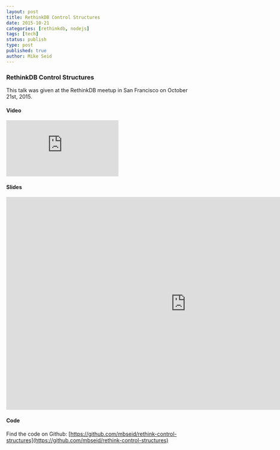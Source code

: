 ```yaml
---
layout: post
title: RethinkDB Control Structures
date: 2015-10-21
categories: [rethinkdb, nodejs]
tags: [tech]
status: publish
type: post
published: true
author: Mike Seid
---
```


### RethinkDB Control Structures

This talk was given at the RethinkDB meetup in San Francisco on October 21st, 2015.


#### Video

<div class='youtube-responsive-wrap'>
	<iframe src='https://www.youtube.com/embed/PGTr3sVRN14' frameborder='0' allowfullscreen></iframe>
</div>

#### Slides

<div class='responsive-wrap'>
	<iframe src="https://docs.google.com/presentation/d/1xNYuARnA9_NhGC5jZQSywSiQS03hX7wuYunK78F4tFg/embed?start=false&loop=false&delayms=5000" frameborder="0" width="960" height="569" allowfullscreen="true" mozallowfullscreen="true" webkitallowfullscreen="true"></iframe>
</div>

#### Code

Find the code on Github: [https://github.com/mbseid/rethink-control-structures](https://github.com/mbseid/rethink-control-structures)



